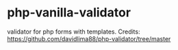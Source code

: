 # php-vanilla-validator
validator for php forms with templates. Credits: https://github.com/davidlima88/php-validator/tree/master